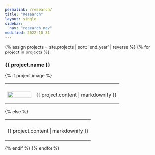 ```yaml
---
permalink: /research/
title: "Research"
layout: single
sidebar:
  nav: "research_nav"
modified: 2022-10-31
---
```


{% assign projects = site.projects | sort: 'end_year' | reverse %}
{% for project in projects %}
### {{ project.name }}
{% if project.image %}
<table>
<tr>
    <th style="width:25%"></th>
    <th style="width:75%"></th>
</tr>
<tr>
    <td><img style="height:100%; width:100%" width="100%" src="/assets/images/projects/{{ project.image }}" frameborder="0"></td>
    <td><p>{{ project.content | markdownify }}</p></td>
</tr>
</table>
{% else %}
<table>
<tr>
    <th></th>
</tr>
<tr>
    <td><p>{{ project.content | markdownify }}</p></td>
</tr>
</table>
{% endif %}
{% endfor %}


